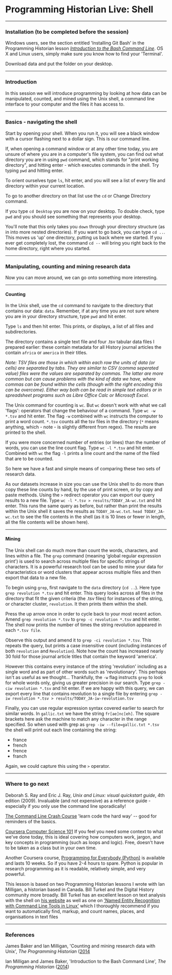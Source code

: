 # Programming Historian Live: Shell

_____
### Installation (to be completed before the session)

Windows users, see the section entitled 'Installing Git Bash' in the Programming Historian lesson [*Introduction to the Bash Command Line*](http://programminghistorian.org/lessons/intro-to-bash). OS X and Linux users, simply make sure you know how to find your 'Terminal'.

Download data and put the folder on your desktop.

______
### Introduction

In this session we will introduce programming by looking at how data can be manipulated, counted, and mined using the Unix shell, a command line interface to your computer and the files it has access to.

_____
### Basics - navigating the shell

Start by opening your shell. When you run it, you will see a black window with a cursor flashing next to a dollar sign. This is our command line.

If, when opening a command window or at any other time today, you are unsure of where you are in a computer's file system, you can find out what directory you are in using `pwd` command, which stands for "print working directory", and hitting enter - which executes commands in the shell. Try typing `pwd` and hitting enter.

To orient ourselves type `ls`, hit enter, and you will see a list of every file and directory within your current location.

To go to another directory on that list use the `cd` or Change Directory command. 

If you type `cd Desktop` you are now on your desktop. To double check, type `pwd` and you should see something that represents your desktop.

You'll note that this only takes you `down` through your directory structure (as in into more nested directories). If you want to go back, you can type `cd ..`. This moves us 'up' one directory, putting us back where we started. If you ever get completely lost, the command `cd --` will bring you right back to the home directory, right where you started.

______
### Manipulating, counting and mining research data

Now you can move around, we can go onto something more interesting.

______
#### Counting

In the Unix shell, use the `cd` command to navigate to the directory that contains our data: `data`. Remember, if at any time you are not sure where you are in your directory structure, type `pwd` and hit enter.

Type `ls` and then hit enter. This prints, or displays, a list of all files and subdirectories.

The directory contains a single text file and four .tsv tabular data files I prepared earlier: these contain metadata for all History journal articles the contain `africa` or `america` in their titles.

*Note: TSV files are those in which within each row the units of data (or cells) are separated by tabs. They are similar to CSV (comma seperated value) files were the values are separated by commas. The latter are more common but can cause problems with the kind of data we have, where commas can be found within the cells (though with the right encoding this can be overcome). Either way both can be read in simple text editors or in spreadsheet programs such as Libre Office Calc or Microsoft Excel.*

The Unix command for counting is `wc`. But `wc` doesn't work with what we call 'flags': operators that change the behaviour of a command. Type `wc -w *.tsv` and hit enter. The flag `-w` combined with `wc` instructs the computer to print a word count. `*.tsv` counts all the tsv files in the directory (`*` means anything, which - note - is slightly different from regex). The results are printed to the shell.

If you were more concerned number of entries (or lines) than the number of words, you can use the line count flag. Type `wc -l *.tsv` and hit enter. Combined with `wc` the flag `-l` prints a line count and the name of the filed that are to be counted.

So here we have a fast and simple means of comparing these two sets of research data.

As our datasets increase in size you can use the Unix shell to do more than copy these line counts by hand, by the use of print screen, or by copy and paste methods. Using the `>` redirect operator you can export our query results to a new file. Type `wc -l *.tsv > results/TODAY_JA-wc.txt` and hit enter. This runs the same query as before, but rather than print the results within the Unix shell it saves the results as `TODAY_JA-wc.txt`. `head TODAY_JA-wc.txt` to see the file contents in the shell (as it is 10 lines or fewer in length, all the file contents will be shown here).

______
#### Mining

The Unix shell can do much more than count the words, characters, and lines within a file. The `grep` command (meaning 'global regular expression print') is used to search across multiple files for specific strings of characters. It is a powerful research tool can be used to mine your data for characteristics or word clusters that appear across multiple files and then export that data to a new file.

To begin using `grep`, first navigate to the `data` directory (`cd ..`). Here type `grep revolution *.tsv` and hit enter. This query looks across all files in the directory that fit the given criteria (the .tsv files) for instances of the string, or character cluster, `revolution`. It then prints them within the shell.

Press the up arrow once in order to cycle back to your most recent action. Amend `grep revolution *.tsv` to `grep -c revolution *.tsv` and hit enter. The shell now prints the number of times the string revolution appeared in each `*.tsv file`.

Observe this output and amend it to `grep -ci revolution *.tsv`. This repeats the query, but prints a case insensitive count (including instances of both `revolution` and `Revolution`). Note how the count has increased nearly 30 fold for those journal article titles that contain the keyword 'america'.

However this contains every instance of the string 'revolution' including as a single word and as part of other words such as 'revolutionary'. This perhaps isn't as useful as we thought... Thankfully, the `-w` flag instructs `grep` to look for whole words only, giving us greater precision in our search. Type `grep -ciw revolution *.tsv` and hit enter. If we are happy with this query, we can export every line that contains revolution to a single file by entering `grep -iw revolution *.tsv > results/TODAY_JA-iw-revolution.tsv`

Finally, you can use regular expression syntax covered earlier to search for similar words. In `gallic.txt` we have the string `fr[ae]nc[eh]`. The square brackets here ask the machine to match any character in the range specified. So when used with grep as `grep -iw --file=gallic.txt *.tsv` the shell will print out each line containing the string:

- france
- french
- frence
- franch

Again, we could capture this using the `>` operator.

_____
### Where to go next

Deborah S. Ray and Eric J. Ray, *Unix and Linux: visual quickstart guide*, 4th edition (2009). Invaluable (and not expensive) as a reference guide - especially if you only use the command line sporadically!

[The Command Line Crash Course](http://cli.learncodethehardway.org/book/) 'learn code the hard way' -- good for reminders of the basics.

[Coursera Computer Science 101](https://www.coursera.org/course/cs101) If you feel you need some context to what we've done today, this is ideal covering how computers work, jargon, and key concepts in programming (such as loops and logic). Free, doesn't have to be taken as a class but in your own time.

Another Coursera course, [Programming for Everybody (Python)](https://www.coursera.org/course/pythonlearn) is available and lasts 10 weeks. So if you have 2-4 hours to spare. Python is popular in research programming as it is readable, relatively simple, and very powerful.

This lesson is based on two Programming Historian lessons I wrote with Ian Milligan, a historian based in Canada. Bill Turkel and the Digital History community more broadly. Bill Turkel has an excellent lesson on text analysis with the shell on [his website](http://williamjturkel.net/2013/06/15/basic-text-analysis-with-command-line-tools-in-linux/) as well as one on ['Named Entity Recognition with Command Line Tools in Linux'](http://williamjturkel.net/2013/06/30/named-entity-recognition-with-command-line-tools-in-linux/) which I thoroughly recommend if you want to automatically find, markup, and count names, places, and organisations in text files

_____
### References

James Baker and Ian Milligan, 'Counting and mining research data with Unix', *The Programming Historian* ([2014](http://programminghistorian.org/lessons/research-data-with-unix)

Ian Milligan and James Baker, 'Introduction to the Bash Command Line', *The Programming Historian* ([2014](http://programminghistorian.org/lessons/intro-to-bash))
